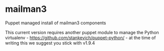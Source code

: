 # mailman3
Puppet managed install of mailman3 components

This current version requires another puppet module to manage the Python virtualenv - https://github.com/stankevich/puppet-python/ - at the time of writing this we suggest you stick with v1.9.4
